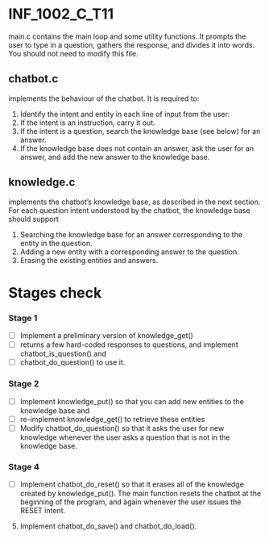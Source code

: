 # INF_1002_C_T11

main.c contains the main loop and some utility functions. It prompts the user to type in a
question, gathers the response, and divides it into words. You should not need to modify this
file.

## chatbot.c 
implements the behaviour of the chatbot. It is required to:
1. Identify the intent and entity in each line of input from the user.
2. If the intent is an instruction, carry it out.
3. If the intent is a question, search the knowledge base (see below) for an answer.
4. If the knowledge base does not contain an answer, ask the user for an answer, and add
the new answer to the knowledge base.

## knowledge.c 
implements the chatbot’s knowledge base, as described in the next section. For
each question intent understood by the chatbot, the knowledge base should support
1. Searching the knowledge base for an answer corresponding to the entity in the question.
2. Adding a new entity with a corresponding answer to the question.
3. Erasing the existing entities and answers.

# Stages check

### Stage 1
- [ ] Implement a preliminary version of knowledge_get() 
- [ ] returns a few hard-coded responses to questions, and implement chatbot_is_question() and
- [ ] chatbot_do_question() to use it.

### Stage 2
- [ ] Implement knowledge_put() so that you can add new entities to the knowledge base and
- [ ] re-implement knowledge_get() to retrieve these entities
- [ ] Modify chatbot_do_question() so that it asks the user for new knowledge whenever the
user asks a question that is not in the knowledge base.
### Stage 4 
- [ ] Implement chatbot_do_reset() so that it erases all of the knowledge created by
knowledge_put(). The main function resets the chatbot at the beginning of the program,
and again whenever the user issues the RESET intent.
5. Implement chatbot_do_save() and chatbot_do_load().
